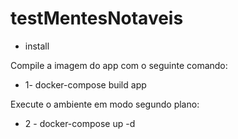 # testMentesNotaveis

- install 

Compile a imagem do app com o seguinte comando:
* 1- docker-compose build app

Execute o ambiente em modo segundo plano:
* 2 - docker-compose up -d
